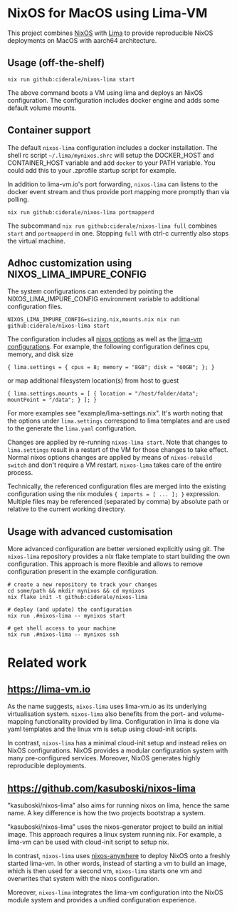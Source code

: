 # NixOS for MacOS using Lima-VM

This project combines [NixOS](nixos.org) with [Lima](lima-vm.io) to provide
reproducible NixOS deployments on MacOS with aarch64 architecture.

## Usage (off-the-shelf)

```
nix run github:ciderale/nixos-lima start
```

The above command boots a VM using lima and deploys an NixOS configuration.
The configuration includes docker engine and adds some default volume mounts.

## Container support

The default `nixos-lima` configuration includes a docker installation.
The shell rc script `~/.lima/mynixos.shrc` will setup the DOCKER_HOST
and CONTAINER_HOST variable and add `docker` to your PATH variable.
You could add this to your .zprofile startup script for example.

In addition to lima-vm.io's port forwarding, `nixos-lima` can listens to the
docker event stream and thus provide port mapping more promptly than via polling.

```
nix run github:ciderale/nixos-lima portmapperd
```

The subcommand `nix run github:ciderale/nixos-lima full` combines `start`
and `portmapperd` in one. Stopping `full` with ctrl-c currently also stops
the virtual machine.

## Adhoc customization using NIXOS_LIMA_IMPURE_CONFIG

The system configurations can extended by pointing the NIXOS_LIMA_IMPURE_CONFIG
environment variable to additional configuration files.

```
NIXOS_LIMA_IMPURE_CONFIG=sizing.nix,mounts.nix nix run github:ciderale/nixos-lima start
```

The configuration includes all [nixos options](https://search.nixos.org/options)
as well as the [lima-vm configurations](https://lima-vm.io).
For example, the following configuration defines cpu, memory, and disk size
```
{ lima.settings = { cpus = 8; memory = "8GB"; disk = "60GB"; }; }
```
or map additional filesystem location(s) from host to guest
```
{ lima.settings.mounts = [ { location = "/host/folder/data"; mountPoint = "/data"; } ]; }
```
For more examples see "example/lima-settings.nix". It's worth noting that the options
under `lima.settings` correspond to lima templates and are used to the generate the 
`lima.yaml` configuration.

Changes are applied by re-running `nixos-lima start`. Note that changes to `lima.settings`
result in a restart of the VM for those changes to take effect. Normal nixos options 
changes are applied by means of `nixos-rebuild switch` and don't require a VM restart.
`nixos-lima` takes care of the entire process.

Technically, the referenced configuration files are merged into the existing
configuration using the nix modules `{ imports = [ ... ]; }` expression.
Multiple files may be referenced (separated by comma) by absolute path or
relative to the current working directory.


## Usage with advanced customisation

More advanced configuration are better versioned explicitly using git. The
`nixos-lima` repository provides a nix flake template to start building the own
configuration. This approach is more flexible and allows to remove configuration
present in the example configuration.

```
# create a new repository to track your changes
cd some/path && mkdir mynixos && cd mynixos
nix flake init -t github:ciderale/nixos-lima

# deploy (and update) the configuration
nix run .#nixos-lima -- mynixos start

# get shell access to your machine
nix run .#nixos-lima -- mynixos ssh
```

# Related work

## https://lima-vm.io

As the name suggests, `nixos-lima` uses lima-vm.io as its underlying
virtualisation system. `nixos-lima` also benefits from the port- and
volume-mapping functionality provided by lima. Configuration in lima is done
via yaml templates and the linux vm is setup using cloud-init scripts.

In contrast, `nixos-lima` has a minimal cloud-init setup and instead relies on
NixOS configurations. NixOS provides a modular configuration system with many
pre-configured services. Moreover, NixOS generates highly reproducible
deployments.

## https://github.com/kasuboski/nixos-lima

"kasuboski/nixos-lima" also aims for running nixos on lima, hence the same
name. A key difference is how the two projects bootstrap a system.

"kasuboski/nixos-lima" uses the nixos-generator project to build an initial
image. This approach requires a linux system running nix. For example, a
lima-vm can be used with cloud-init script to setup nix.

In contrast, `nixos-lima` uses
[nixos-anywhere](https://github.com/nix-community/nixos-anywhere) to deploy
NixOS onto a freshly started lima-vm. In other words, instead of starting a vm
to build an image, which is then used for a second vm, `nixos-lima` starts one
vm and overwrites that system with the nixos configuration.

Moreover, `nixos-lima` integrates the lima-vm configuration into the NixOS module
system and provides a unified configuration experience.
